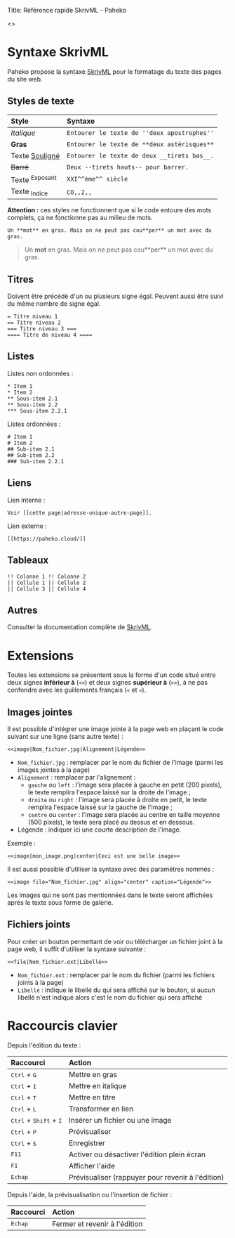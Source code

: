 Title: Référence rapide SkrivML - Paheko

<<toc aside>>

# Syntaxe SkrivML

Paheko propose la syntaxe [SkrivML](https://fossil.kd2.org/garradin/doc/trunk/doc/skrivml.html) pour le formatage du texte des pages du site web.

## Styles de texte

| Style | Syntaxe |
| :- | :- |
| *Italique* | `Entourer le texte de ''deux apostrophes''` |
| **Gras** | `Entourer le texte de **deux astérisques**` |
| Texte <ins>Souligné</ins> | `Entourer le texte de deux __tirets bas__.` |
| ~~Barré~~ | `Deux --tirets hauts-- pour barrer.` |
| Texte <sup>Exposant</sup> | `XXI^^ème^^ siècle` |
| Texte <sub>Indice</sub> | `CO,,2,,` |

**Attention :** ces styles ne fonctionnent que si le code entoure des mots complets, ça ne fonctionne pas au milieu de mots.

```
Un **mot** en gras. Mais on ne peut pas cou**per** un mot avec du gras.
```

> Un **mot** en gras. Mais on ne peut pas cou\*\*per** un mot avec du gras.

## Titres

Doivent être précédé d'un ou plusieurs signe égal. Peuvent aussi être suivi du même nombre de signe égal.

```
= Titre niveau 1
== Titre niveau 2
=== Titre niveau 3 ===
==== Titre de niveau 4 ====
```

## Listes

Listes non ordonnées :

```
* Item 1
* Item 2
** Sous-item 2.1
** Sous-item 2.2
*** Sous-item 2.2.1
```

Listes ordonnées :

```
# Item 1
# Item 2
## Sub-item 2.1
## Sub-item 2.2
### Sub-item 2.2.1
```

## Liens

Lien interne :

```
Voir [[cette page|adresse-unique-autre-page]].
```

Lien externe :

```
[[https://paheko.cloud/]]
```
## Tableaux

```
!! Colonne 1 !! Colonne 2
|| Cellule 1 || Cellule 2
|| Cellule 3 || Cellule 4
```

## Autres

Consulter la documentation complète de [SkrivML](https://fossil.kd2.org/garradin/doc/trunk/doc/skrivml.html).

# Extensions

Toutes les extensions se présentent sous la forme d'un code situé entre deux signes **inférieur à** (`<<`) et deux signes **supérieur à** (`>>`), à ne pas confondre avec les guillements français (`«` et `»`).

## Images jointes

Il est possible d'intégrer une image jointe à la page web en plaçant le code suivant sur une ligne (sans autre texte) :

```
<<image|Nom_fichier.jpg|Alignement|Légende>>
```

* `Nom_fichier.jpg` : remplacer par le nom du fichier de l'image (parmi les images jointes à la page)
* `Alignement` : remplacer par l'alignement :
  * `gauche` ou `left` : l'image sera placée à gauche en petit (200 pixels), le texte remplira l'espace laissé sur la droite de l'image ;
  * `droite` ou `right` : l'image sera placée à droite en petit, le texte remplira l'espace laissé sur la gauche de l'image ;
  * `centre` ou `center` : l'image sera placée au centre en taille moyenne (500 pixels), le texte sera placé au dessus et en dessous.
* Légende : indiquer ici une courte description de l'image.

Exemple :

```
<<image|mon_image.png|center|Ceci est une belle image>>
```

Il est aussi possible d'utiliser la syntaxe avec des paramètres nommés :

```
<<image file="Nom_fichier.jpg" align="center" caption="Légende">>
```

Les images qui ne sont pas mentionnées dans le texte seront affichées après le texte sous forme de galerie.

## Fichiers joints

Pour créer un bouton permettant de voir ou télécharger un fichier joint à la page web, il suffit d'utiliser la syntaxe suivante :

```
<<file|Nom_fichier.ext|Libellé>>
```

* `Nom_fichier.ext` : remplacer par le nom du fichier  (parmi les fichiers joints à la page)
* `Libellé` : indique le libellé du qui sera affiché sur le bouton, si aucun libellé n'est indiqué alors c'est le nom du fichier qui sera affiché


# Raccourcis clavier

Depuis l'édition du texte :

| Raccourci | Action |
| :- | :- |
| <kbd>Ctrl</kbd> + <kbd>G</kbd> | Mettre en gras |
| <kbd>Ctrl</kbd> + <kbd>I</kbd> | Mettre en italique |
| <kbd>Ctrl</kbd> + <kbd>T</kbd> | Mettre en titre |
| <kbd>Ctrl</kbd> + <kbd>L</kbd> | Transformer en lien |
| <kbd>Ctrl</kbd> + <kbd>Shift</kbd> + <kbd>I</kbd> | Insérer un fichier ou une image |
| <kbd>Ctrl</kbd> + <kbd>P</kbd> | Prévisualiser |
| <kbd>Ctrl</kbd> + <kbd>S</kbd> | Enregistrer |
| <kbd>F11</kbd> | Activer ou désactiver l'édition plein écran |
| <kbd>F1</kbd> | Afficher l'aide |
| <kbd>Echap</kbd> | Prévisualiser (rappuyer pour revenir à l'édition) |


Depuis l'aide, la prévisualisation ou l'insertion de fichier :

| Raccourci | Action |
| :- | :- |
| <kbd>Echap</kbd> | Fermer et revenir à l'édition |

